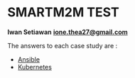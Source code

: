 # SMARTM2M TEST

**Iwan Setiawan**
**ione.thea27@gmail.com**

The answers to each case study are  :

- [Ansible](/Ansible/README.MD)
- [Kubernetes](/Kubernetes/README.MD)